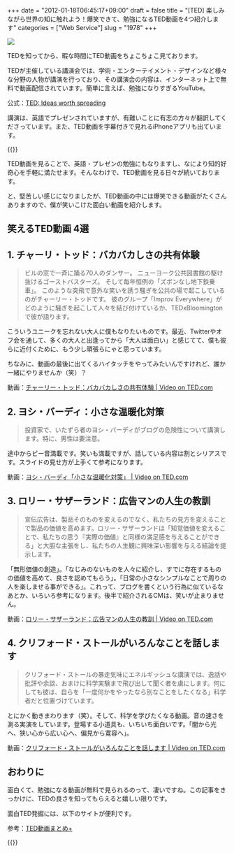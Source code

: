 +++
date = "2012-01-18T06:45:17+09:00"
draft = false
title = "[TED] 楽しみながら世界の知に触れよう！爆笑できて、勉強になるTED動画を4つ紹介します"
categories = ["Web Service"]
slug = "1978"
+++

![](/images/2012/01/1978_1.jpg)

TEDを知ってから、暇な時間にTED動画をちょこちょこ見ております。

TEDが主催している講演会では、学術・エンターテイメント・デザインなど様々な分野の人物が講演を行っており、その講演会の内容は、インターネット上で無料で動画配信されています。簡単に言えば、勉強になりすぎるYouTube。

公式：[TED: Ideas worth spreading](http://www.ted.com/)

講演は、英語でプレゼンされていますが、有難いことに有志の方々が翻訳してくださっています。また、TED動画を字幕付きで見れるiPhoneアプリも出ています。

{{<app id="412403556" title="TEDiSUB 2.0.1（無料）" src="http://a1.mzstatic.com/us/r1000/104/Purple/e5/3a/68/mzl.avkawdri.100x100-75.png">}}

TED動画を見ることで、英語・プレゼンの勉強にもなりますし、なにより知的好奇心を手軽に満たせます。そんなわけで、TED動画を見る日々が続いております。

と、堅苦しい感じになりましたが、TED動画の中には爆笑できる動画がたくさんありますので、僕が笑いこけた面白い動画を紹介します。

## 笑えるTED動画 4選

## 1. チャーリ・トッド：バカバカしさの共有体験

<blockquote><p>ビルの窓で一斉に踊る70人のダンサー。 ニューヨーク公共図書館の駆け抜けるゴーストバスターズ。 そして毎年恒例の「ズボンなし地下鉄乗車」。 このような突飛で意外な笑いを誘う騒ぎを公共の場で起こしているのがチャーリー・トッドです。 彼のグループ「Improv Everywhere」がどのように騒ぎを起こして人々を結び付けているか、TEDxBloomingtonで彼が語ります。</p></blockquote>

こういうユニークを忘れない大人に僕もなりたいものです。最近、Twitterやオフ会を通して、多くの大人と出逢ってから「大人は面白い」と感じてて、僕も彼らに近付くために、もう少し頑張らにゃと思っています。

ちなみに、動画の最後に出てくるハイタッチをやってみたいんですけれど、誰か一緒にやりませんか（笑）？

動画：[チャーリー・トッド：バカバカしさの共有体験 | Video on TED.com](http://www.ted.com/talks/lang/ja/charlie_todd_the_shared_experience_of_absurdity.html)

## 2. ヨシ・バーディ：小さな温暖化対策

<blockquote><p>投資家で、いたずら者のヨシ・バーディがブログの危険性について講演します。特に、男性は要注意。</p></blockquote>

途中からピー音満載です。笑いも満載ですが、話している内容は割とシリアスです。スライドの見せ方が上手くて参考になります。

動画：[ヨシ・バーディ「小さな温暖化対策」 | Video on TED.com](http://www.ted.com/talks/lang/ja/yossi_vardi_fights_local_warming.html)

## 3. ロリー・サザーランド：広告マンの人生の教訓

<blockquote><p>宣伝広告は、製品そのものを変えるのでなく、私たちの見方を変えることで製品の価値を高めます。ロリー・サザーランドは「知覚価値を変えることで、私たちの思う『実際の価値』と同様の満足感を与えることができる」と大胆な主張をし、私たちの人生観に興味深い影響を与える結論を提示します。</p></blockquote>

「無形価値の創造」。「なじみのないものを人々に紹介し、すでに存在するものの価値を高めて、良さを認めてもらう」。「日常の小さなシンプルなことで周りの人を楽しませる事ができる」。これって、ブログを書くという行為に似ているなあとか、いろいろ参考になります。後半で紹介されるCMは、笑いが止まりません。

動画：[ロリー・サザーランド：広告マンの人生の教訓 | Video on TED.com](http://www.ted.com/talks/lang/ja/rory_sutherland_life_lessons_from_an_ad_man.html)

## 4. クリフォード・ストールがいろんなことを話します

<blockquote><p>クリフォード・ストールの暴走気味にエネルギッシュな講演では、逸話や批評や余談、おまけに科学実験まで飛び出して聞く者を虜にします。何にしても彼は、自らを「一度何かをやったなら別なことをしたくなる」科学者だと位置づけています。</p></blockquote>

とにかく動きまわります（笑）。そして、科学を学びたくなる動画。音の速さを測る実演をしています。登場する小道具も、いちいち面白いです。「闇から光へ、狭い心から広い心へ、偏見から寛容へ」。

動画：[クリフォード・ストールがいろんなことを話します | Video on TED.com](http://www.ted.com/talks/lang/ja/clifford_stoll_on_everything.html)

## おわりに

面白くて、勉強になる動画が無料で見られるのって、凄いですね。この記事をきっかけに、TEDの良さを知ってもらえると嬉しい限りです。

面白TED発掘には、以下のサイトが便利です。

参考：[TED動画まとめ+](http://busidea.net/ted/)

{{<app id="376183339" title="TED 1.6.3（無料）" src="http://a1.mzstatic.com/us/r1000/072/Purple/30/d8/81/mzl.ndyqxzoc.100x100-75.png">}}
